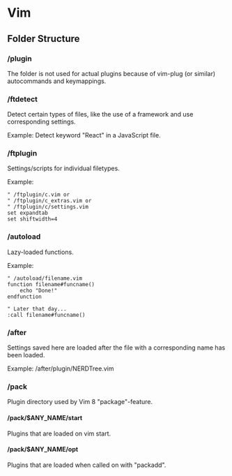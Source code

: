 Vim
===

Folder Structure
----------------

### /plugin

The folder is not used for actual plugins because of vim-plug (or similar)
autocommands and keymappings.

### /ftdetect

Detect certain types of files, like the use of a framework and
use corresponding settings.

Example: Detect keyword "React" in a JavaScript file.

### /ftplugin

Settings/scripts for individual filetypes.

Example:
```viml
" /ftplugin/c.vim or
" /ftplugin/c_extras.vim or
" /ftplugin/c/settings.vim
set expandtab
set shiftwidth=4
```

### /autoload

Lazy-loaded functions.

Example:
```viml
" /autoload/filename.vim
function filename#funcname()
    echo "Done!"
endfunction

" Later that day...
:call filename#funcname()
```

### /after

Settings saved here are loaded after the file with a corresponding name has been
loaded.

Example: /after/plugin/NERDTree.vim

### /pack

Plugin directory used by Vim 8 "package"-feature.

#### /pack/$ANY_NAME/start

Plugins that are loaded on vim start.

#### /pack/$ANY_NAME/opt

Plugins that are loaded when called on with "packadd".

